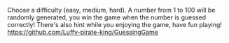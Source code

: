 Choose a difficulty (easy, medium, hard). A number from 1 to 100 will be randomly generated, you win the game when the number is guessed correctly! There's also hint while you enjoying the game, have fun playing!
https://github.com/Luffy-pirate-king/GuessingGame
